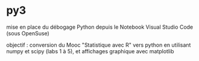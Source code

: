 # py3

mise en place du débogage Python depuis le Notebook Visual Studio Code (sous OpenSuse)

objectif : conversion du Mooc "Statistique avec R" vers python en utilisant numpy et scipy (labs 1 à 5), et affichages graphique avec matplotlib


